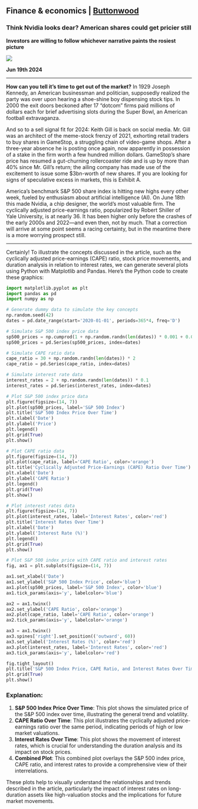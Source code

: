 

## Finance & economics | [Buttonwood](https://www.economist.com/finance-and-economics/2024/06/19/think-nvidia-looks-dear-american-shares-could-get-pricier-still)

### Think Nvidia looks dear? American shares could get pricier still

**Investors are willing to follow whichever narrative paints the rosiest picture**

![](https://www.economist.com/cdn-cgi/image/width=1424,quality=80,format=auto/media-assets/image/20240622_FNP502.jpg)

**Jun 19th 2024**

---

**How can you tell it’s time to get out of the market?** In 1929 Joseph Kennedy, an American businessman and politician, supposedly realized the party was over upon hearing a shoe-shine boy dispensing stock tips. In 2000 the exit doors beckoned after 17 “dotcom” firms paid millions of dollars each for brief advertising slots during the Super Bowl, an American football extravaganza.

And so to a sell signal fit for 2024: Keith Gill is back on social media. Mr. Gill was an architect of the meme-stock frenzy of 2021, exhorting retail traders to buy shares in GameStop, a struggling chain of video-game shops. After a three-year absence he is posting once again, now apparently in possession of a stake in the firm worth a few hundred million dollars. GameStop’s share price has resumed a gut-churning rollercoaster ride and is up by more than 40% since Mr. Gill’s return; the ailing company has made use of the excitement to issue some $3bn-worth of new shares. If you are looking for signs of speculative excess in markets, this is Exhibit A.

America’s benchmark S&P 500 share index is hitting new highs every other week, fueled by enthusiasm about artificial intelligence (AI). On June 18th this made Nvidia, a chip designer, the world’s most valuable firm. The cyclically adjusted price-earnings ratio, popularized by Robert Shiller of Yale University, is at nearly 36. It has been higher only before the crashes of the early 2000s and 2022—and even then, not by much. That a correction will arrive at some point seems a racing certainty, but in the meantime there is a more worrying prospect still.

---

Certainly! To illustrate the concepts discussed in the article, such as the cyclically adjusted price-earnings (CAPE) ratio, stock price movements, and duration analysis in relation to interest rates, we can generate several plots using Python with Matplotlib and Pandas. Here’s the Python code to create these graphics:

```python
import matplotlib.pyplot as plt
import pandas as pd
import numpy as np

# Generate dummy data to simulate the key concepts
np.random.seed(42)
dates = pd.date_range(start='2020-01-01', periods=365*4, freq='D')

# Simulate S&P 500 index price data
sp500_prices = np.cumprod(1 + np.random.randn(len(dates)) * 0.001 + 0.0002) * 3000
sp500_prices = pd.Series(sp500_prices, index=dates)

# Simulate CAPE ratio data
cape_ratio = 30 + np.random.randn(len(dates)) * 2
cape_ratio = pd.Series(cape_ratio, index=dates)

# Simulate interest rate data
interest_rates = 2 + np.random.randn(len(dates)) * 0.1
interest_rates = pd.Series(interest_rates, index=dates)

# Plot S&P 500 index price data
plt.figure(figsize=(14, 7))
plt.plot(sp500_prices, label='S&P 500 Index')
plt.title('S&P 500 Index Price Over Time')
plt.xlabel('Date')
plt.ylabel('Price')
plt.legend()
plt.grid(True)
plt.show()

# Plot CAPE ratio data
plt.figure(figsize=(14, 7))
plt.plot(cape_ratio, label='CAPE Ratio', color='orange')
plt.title('Cyclically Adjusted Price-Earnings (CAPE) Ratio Over Time')
plt.xlabel('Date')
plt.ylabel('CAPE Ratio')
plt.legend()
plt.grid(True)
plt.show()

# Plot interest rates data
plt.figure(figsize=(14, 7))
plt.plot(interest_rates, label='Interest Rates', color='red')
plt.title('Interest Rates Over Time')
plt.xlabel('Date')
plt.ylabel('Interest Rate (%)')
plt.legend()
plt.grid(True)
plt.show()

# Plot S&P 500 index price with CAPE ratio and interest rates
fig, ax1 = plt.subplots(figsize=(14, 7))

ax1.set_xlabel('Date')
ax1.set_ylabel('S&P 500 Index Price', color='blue')
ax1.plot(sp500_prices, label='S&P 500 Index', color='blue')
ax1.tick_params(axis='y', labelcolor='blue')

ax2 = ax1.twinx()
ax2.set_ylabel('CAPE Ratio', color='orange')
ax2.plot(cape_ratio, label='CAPE Ratio', color='orange')
ax2.tick_params(axis='y', labelcolor='orange')

ax3 = ax1.twinx()
ax3.spines['right'].set_position(('outward', 60))
ax3.set_ylabel('Interest Rates (%)', color='red')
ax3.plot(interest_rates, label='Interest Rates', color='red')
ax3.tick_params(axis='y', labelcolor='red')

fig.tight_layout()
plt.title('S&P 500 Index Price, CAPE Ratio, and Interest Rates Over Time')
plt.grid(True)
plt.show()
```

### Explanation:
1. **S&P 500 Index Price Over Time**: This plot shows the simulated price of the S&P 500 index over time, illustrating the general trend and volatility.
2. **CAPE Ratio Over Time**: This plot illustrates the cyclically adjusted price-earnings ratio over the same period, indicating periods of high or low market valuations.
3. **Interest Rates Over Time**: This plot shows the movement of interest rates, which is crucial for understanding the duration analysis and its impact on stock prices.
4. **Combined Plot**: This combined plot overlays the S&P 500 index price, CAPE ratio, and interest rates to provide a comprehensive view of their interrelations.

These plots help to visually understand the relationships and trends described in the article, particularly the impact of interest rates on long-duration assets like high-valuation stocks and the implications for future market movements.
